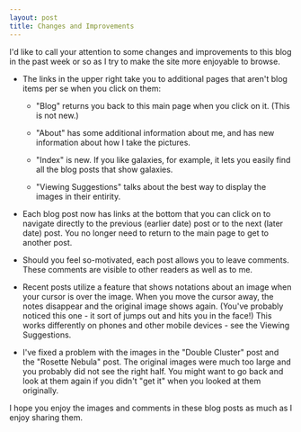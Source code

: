 ```yaml
---
layout: post
title: Changes and Improvements
---
```

I'd like to call your attention to some changes and improvements to this blog in the past week or so as I try to make the site more enjoyable to browse.

- The links in the upper right take you to additional pages that aren't blog items per se when you click on them:

  - "Blog" returns you back to this main page when you click on it. (This is not new.)

  - "About" has some additional information about me, and has new information about how I take the pictures.

  - "Index" is new.  If you like galaxies, for example, it lets you easily find all the blog posts that show galaxies.

  - "Viewing Suggestions" talks about the best way to display the images in their entirity.

- Each blog post now has links at the bottom that you can click on to navigate directly to the previous (earlier date) post or to the next (later date) post. You no longer 
need to return to the main page to get to another post.

- Should you feel so-motivated, each post allows you to leave comments. These comments are visible to other readers as well as to me.

- Recent posts utilize a feature that shows notations about an image when your cursor is over the image. When you move the cursor away, the notes disappear and the original image shows again.
(You've probably noticed this one - it sort of jumps out and hits you in the face!)
This works differently on phones and other mobile devices - see the Viewing Suggestions.

- I've fixed a problem with the images in the "Double Cluster" post and the "Rosette Nebula" post. The original images were much too large and you probably did not see the right half.  You might want to go back and look at them again if you didn't "get it" when you looked at them originally.

I hope you enjoy the images and comments in these blog posts as much as I enjoy sharing them.

